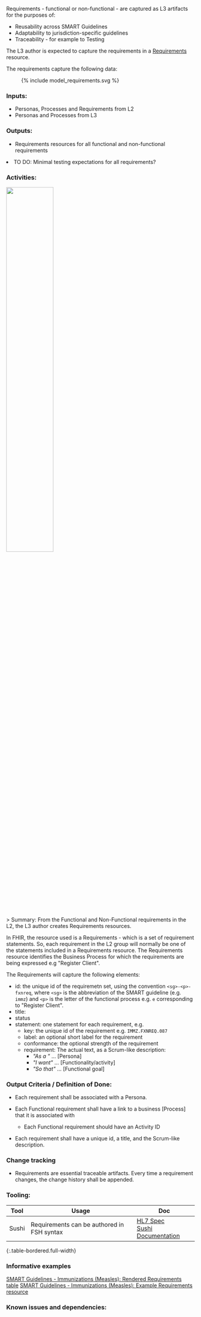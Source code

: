 Requirements - functional or non-functional - are captured as L3 artifacts for the purposes of:
* Reusability across SMART Guidelines
* Adaptability to jurisdiction-specific guidelines
* Traceability - for example to Testing

The L3 author is expected to capture the requirements in a [Requirements](https://worldhealthorganization.github.io/smart-base/StructureDefinition-SGRequirements.html) resource.

The requirements capture the following data:
<figure>
  {% include model_requirements.svg %}
</figure>


### **Inputs:** 

* Personas, Processes and Requirements from L2
* Personas and Processes from L3

### **Outputs:**

* Requirements resources for all functional and non-functional requirements
<li class="todo">TO DO: Minimal testing expectations for all requirements?</p>

### **Activities:**
<img src="./l3_requirements.png" style="width:50%"/>
<br clear="all"/>
> Summary: From the Functional and Non-Functional requirements in the L2, the L3 author creates  Requirements resources.


In FHIR, the resource used is a Requirements - which is a set of requirement statements. So, each requirement in the L2 group will normally be one of the statements included in a Requirements resource. The Requirements resource identifies the Business Process for which the requirements are being expressed e.g "Register Client".

The Requirements will capture the following elements:
* id: the unique id of the requiremetn set, using the convention `<sg>-<p>-fxnreq`, where `<sg>` is the abbreviation of the SMART guideline (e.g. `immz`) and `<p>` is the letter of the functional process e.g. `e` corresponding to "Register Client".
* title: 
* status
* statement: one statement for each requirement, e.g. 
  * key: the unique id of the requirement e.g. `IMMZ.FXNREQ.087`
  * label: an optional short label for the requirement
  * conformance: the optional strength of the requirement
  * requirement: The actual text, as a Scrum-like description:
    * *"As a "* ... [Persona]
    * *"I want"* ... [Functionality/activity]
    * *"So that"* ... [Functional goal]

  

### **Output Criteria / Definition of Done:**
* Each requirement shall be associated with a Persona.
* Each Functional requirement shall have a link to a business [Process] that it is associated with
  * Each Functional requirement should have an Activity ID

* Each requirement shall have a unique id, a title, and the Scrum-like description.


### **Change tracking**
* Requirements are essential traceable artifacts. Every time a requirement changes, the change history shall be appended.

### **Tooling:**

| Tool | Usage | Doc |
| --- | ---| ---| 
| Sushi | Requirements can be authored in FSH syntax | [HL7 Spec](https://build.fhir.org/ig/HL7/fhir-shorthand/reference.html)<br/>[Sushi Documentation](https://fshschool.org) |
{:.table-bordered.full-width}  


### **Informative examples**


[SMART Guidelines - Immunizations (Measles): Rendered Requirements table](https://worldhealthorganization.github.io/smart-immunizations-measles/functional-requirements.html)
[SMART Guidelines - Immunizations (Measles): Example Requirements resource](https://worldhealthorganization.github.io/smart-immunizations-measles/Requirements-immz-e-fxnreq.html)

### **Known issues and dependencies:**


